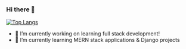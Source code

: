 ### Hi there 👋
[![Top Langs](https://github-readme-stats.vercel.app/api/top-langs/?username=xiesheaeix&layout=compact)](https://github.com/xiesheaeix/github-readme-stats)


- 🔭 I’m currently working on learning full stack development!
- 🌱 I’m currently learning MERN stack applications & Django projects
<!--
**xiesheaeix/xiesheaeix** is a ✨ _special_ ✨ repository because its `README.md` (this file) appears on your GitHub profile.

Here are some ideas to get you started:

- 👯 I’m looking to collaborate on ...
- 🤔 I’m looking for help with ...
- 💬 Ask me about ...
- 📫 How to reach me: ...
- 😄 Pronouns: ...
- ⚡ Fun fact: ...
-->
